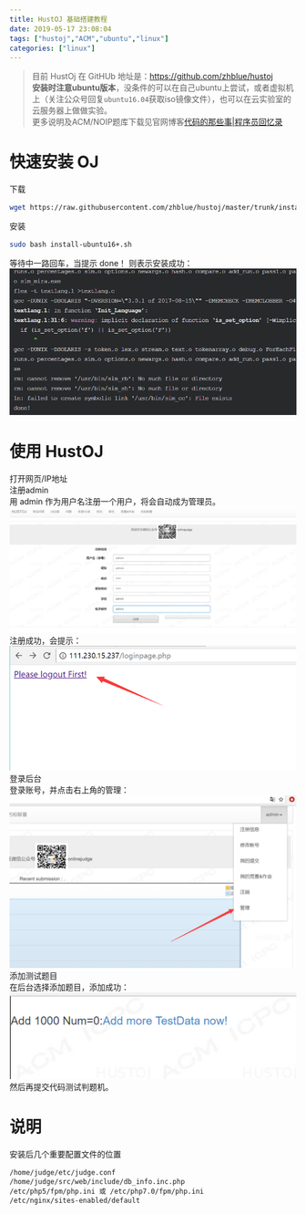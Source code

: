 ```yaml
---
title: HustOJ 基础搭建教程
date: 2019-05-17 23:08:04
tags: ["hustoj","ACM","ubuntu","linux"]
categories: ["linux"]
---
```


> 目前 HustOj 在 GitHUb 地址是：<https://github.com/zhblue/hustoj>  
**安装时注意ubuntu版本**，没条件的可以在自己ubuntu上尝试，或者虚拟机上（关注公众号回复`ubuntu16.04`获取iso镜像文件），也可以在云实验室的云服务器上做做实验。  
更多说明及ACM/NOIP题库下载见官网博客[代码的那些事|程序员回忆录](http://www.hustoj.com/)

<!--more-->
# 快速安装 OJ
下载
```bash
wget https://raw.githubusercontent.com/zhblue/hustoj/master/trunk/install/install-ubuntu16+.sh
```
安装
```bash
sudo bash install-ubuntu16+.sh
```
等待中一路回车，当提示 done！ 则表示安装成功：
![](images/1.png)

# 使用 HustOJ
打开网页/IP地址  
注册admin  
用 admin 作为用户名注册一个用户，将会自动成为管理员。  
![](images/2.png)  
注册成功，会提示：  
![](images/3.png)  
登录后台  
登录账号，并点击右上角的管理：  
![](images/4.png)  
添加测试题目  
在后台选择添加题目，添加成功：  
![](images/5.png)  
然后再提交代码测试判题机。

# 说明
安装后几个重要配置文件的位置
```
/home/judge/etc/judge.conf
/home/judge/src/web/include/db_info.inc.php
/etc/php5/fpm/php.ini 或 /etc/php7.0/fpm/php.ini
/etc/nginx/sites-enabled/default
```